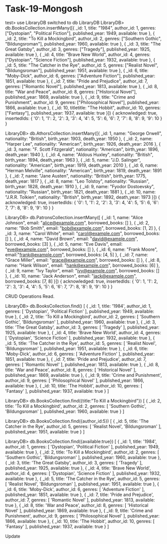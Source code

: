 # Task-19-Mongosh
test> use LibraryDB
switched to db LibraryDB
LibraryDB> db.BooksCollection.insertMany([{ _id: 1, title: "1984", author_id: 1, genres: ["Dystopian", "Political Fiction"], published_year: 1949, available: true }, { _id: 2, title: "To Kill a Mockingbird", author_id: 2, genres: ["Southern Gothic", "Bildungsroman"], published_year: 1960, available: true }, { _id: 3, title: "The Great Gatsby", author_id: 3, genres: ["Tragedy"], published_year: 1925, available: true }, { _id: 4, title: "Brave New World", author_id: 4, genres: ["Dystopian", "Science Fiction"], published_year: 1932, available: true }, { _id: 5, title: "The Catcher in the Rye", author_id: 5, genres: ["Realist Novel", "Bildungsroman"], published_year: 1951, available: true }, { _id: 6, title: "Moby-Dick", author_id: 6, genres: ["Adventure Fiction"], published_year: 1851, available: true }, { _id: 7, title: "Pride and Prejudice", author_id: 7, genres: ["Romantic Novel"], published_year: 1813, available: true }, { _id: 8, title: "War and Peace", author_id: 8, genres: ["Historical Novel"], published_year: 1869, available: true }, { _id: 9, title: "Crime and Punishment", author_id: 9, genres: ["Philosophical Novel"], published_year: 1866, available: true }, { _id: 10, titletitle: "The Hobbit", author_id: 10, genres: ["Fantasy"], published_year: 1937, available: true }])
{
  acknowledged: true,
  insertedIds: {
    '0': 1,
    '1': 2,
    '2': 3,
    '3': 4,
    '4': 5,
    '5': 6,
    '6': 7,
    '7': 8,
    '8': 9,
    '9': 10
  }
}


LibraryDB> db.AthorsCollection.insertMany([{ _id: 1, name: "George Orwell", nationality: "British", birth_year: 1903, death_year: 1950 }, { _id: 2, name: "Harper Lee", nationality: "American", birth_year: 1926, death_year: 2016 }, { _id: 3, name: "F. Scott Fitzgerald", nationality: "American", birth_year: 1896, death_year: 1940 }, { _id: 4, name: "Aldous Huxley", nationality: "British", birth_year: 1894, death_year: 1963 }, { _id: 5, name: "J.D. Salinger", nationality: "American", birth_year: 1919, death_year: 2010 }, { _id: 6, name: "Herman Melville", nationality: "American", birth_year: 1819, death_year: 1891 }, { _id: 7, name: "Jane Austen", nationality: "British", birth_year: 1775, death_year: 1817 }, { _id: 8, name: "Leo Tolstoy", nationality: "Russian", birth_year: 1828, death_year: 1910 }, { _id: 9, name: "Fyodor Dostoevsky", nationality: "Russian", birth_year: 1821, death_year: 1881 }, { _id: 10, name: "J.R.R. Tolkien", nationality: "British", birth_year: 1892, death_year: 1973 }])
{
  acknowledged: true,
  insertedIds: {
    '0': 1,
    '1': 2,
    '2': 3,
    '3': 4,
    '4': 5,
    '5': 6,
    '6': 7,
    '7': 8,
    '8': 9,
    '9': 10
  }
}

LibraryDB> db.PatronsCollection.insertMany([ { _id: 1, name: "Alice Johnson", email: "alice@example.com", borrowed_books: [] }, { _id: 2, name: "Bob Smith", email: "bob@example.com", borrowed_books: [1, 2] }, { _id: 3, name: "Carol White", email: "carol@example.com", borrowed_books: [] }, { _id: 4, name: "David Brown", email: "david@example.com", borrowed_books: [3] }, { _id: 5, name: "Eve Davis", email: "eve@example.com", borrowed_books: [] }, { _id: 6, name: "Frank Moore", email:"frank@example.com", borrowed_books: [4, 5] }, { _id: 7, name: "Grace Miller", email: "grace@example.com", borrowed_books: [] }, { _id: 8, name: "Hank Wilson", email: "hank@example.com", borrowed_books: [6] }, { _id: 9, name: "Ivy Taylor", email: "ivy@example.com", borrowed_books: [] }, { _id:
 10, name: "Jack Anderson", email: "jack@example.com", borrowed_books: [7, 8] }])
{
  acknowledged: true,
  insertedIds: {
    '0': 1,
    '1': 2,
    '2': 3,
    '3': 4,
    '4': 5,
    '5': 6,
    '6': 7,
    '7': 8,
    '8': 9,
    '9': 10
  }
}

CRUD Operations
Read.

LibraryDB> db.BooksCollection.find()
[
  {
    _id: 1,
    title: '1984',
    author_id: 1,
    genres: [ 'Dystopian', 'Political Fiction' ],
    published_year: 1949,
    available: true
  },
  {
    _id: 2,
    title: 'To Kill a Mockingbird',
    author_id: 2,
    genres: [ 'Southern Gothic', 'Bildungsroman' ],
    published_year: 1960,
    available: true
  },
  {
    _id: 3,
    title: 'The Great Gatsby',
    author_id: 3,
    genres: [ 'Tragedy' ],
    published_year: 1925,
    available: true
  },
  {
    _id: 4,
    title: 'Brave New World',
    author_id: 4,
    genres: [ 'Dystopian', 'Science Fiction' ],
    published_year: 1932,
    available: true
  },
  {
    _id: 5,
    title: 'The Catcher in the Rye',
    author_id: 5,
    genres: [ 'Realist Novel', 'Bildungsroman' ],
    published_year: 1951,
    available: true
  },
  {
    _id: 6,
    title: 'Moby-Dick',
    author_id: 6,
    genres: [ 'Adventure Fiction' ],
    published_year: 1851,
    available: true
  },
  {
    _id: 7,
    title: 'Pride and Prejudice',
    author_id: 7,
    genres: [ 'Romantic Novel' ],
    published_year: 1813,
    available: true
  },
  {
    _id: 8,
    title: 'War and Peace',
    author_id: 8,
    genres: [ 'Historical Novel' ],
    published_year: 1869,
    available: true
  },
  {
    _id: 9,
    title: 'Crime and Punishment',
    author_id: 9,
    genres: [ 'Philosophical Novel' ],
    published_year: 1866,
    available: true
  },
  {
    _id: 10,
    title: 'The Hobbit',
    author_id: 10,
    genres: [ 'Fantasy' ],
    published_year: 1937,
    available: true
  }
]

LibraryDB> db.BooksCollection.find({title:"To Kill a Mockingbird"})
[
  {
    _id: 2,
    title: 'To Kill a Mockingbird',
    author_id: 2,
    genres: [ 'Southern Gothic', 'Bildungsroman' ],
    published_year: 1960,
    available: true
  }
]

LibraryDB> db.BooksCollection.find({author_id:5})
[
  {
    _id: 5,
    title: 'The Catcher in the Rye',
    author_id: 5,
    genres: [ 'Realist Novel', 'Bildungsroman' ],
    published_year: 1951,
    available: true
  }
]

LibraryDB> db.BooksCollection.find({available:true})
[
  {
    _id: 1,
    title: '1984',
    author_id: 1,
    genres: [ 'Dystopian', 'Political Fiction' ],
    published_year: 1949,
    available: true
  },
  {
    _id: 2,
    title: 'To Kill a Mockingbird',
    author_id: 2,
    genres: [ 'Southern Gothic', 'Bildungsroman' ],
    published_year: 1960,
    available: true
  },
  {
    _id: 3,
    title: 'The Great Gatsby',
    author_id: 3,
    genres: [ 'Tragedy' ],
    published_year: 1925,
    available: true
  },
  {
    _id: 4,
    title: 'Brave New World',
    author_id: 4,
    genres: [ 'Dystopian', 'Science Fiction' ],
    published_year: 1932,
    available: true
  },
  {
    _id: 5,
    title: 'The Catcher in the Rye',
    author_id: 5,
    genres: [ 'Realist Novel', 'Bildungsroman' ],
    published_year: 1951,
    available: true
  },
  {
    _id: 6,
    title: 'Moby-Dick',
    author_id: 6,
    genres: [ 'Adventure Fiction' ],
    published_year: 1851,
    available: true
  },
  {
    _id: 7,
    title: 'Pride and Prejudice',
    author_id: 7,
    genres: [ 'Romantic Novel' ],
    published_year: 1813,
    available: true
  },
  {
    _id: 8,
    title: 'War and Peace',
    author_id: 8,
    genres: [ 'Historical Novel' ],
    published_year: 1869,
    available: true
  },
  {
    _id: 9,
    title: 'Crime and Punishment',
    author_id: 9,
    genres: [ 'Philosophical Novel' ],
    published_year: 1866,
    available: true
  },
  {
    _id: 10,
    title: 'The Hobbit',
    author_id: 10,
    genres: [ 'Fantasy' ],
    published_year: 1937,
    available: true
  }
]


Update
